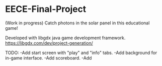 # EECE-Final-Project
(Work in progress) Catch photons in the solar panel in this educational game! 

Developed with libgdx java game development framework. 
https://libgdx.com/dev/project-generation/

TODO:
-Add start screen with "play" and "info" tabs. 
-Add background for in-game interface.
-Add scoreboard.
-Add 
